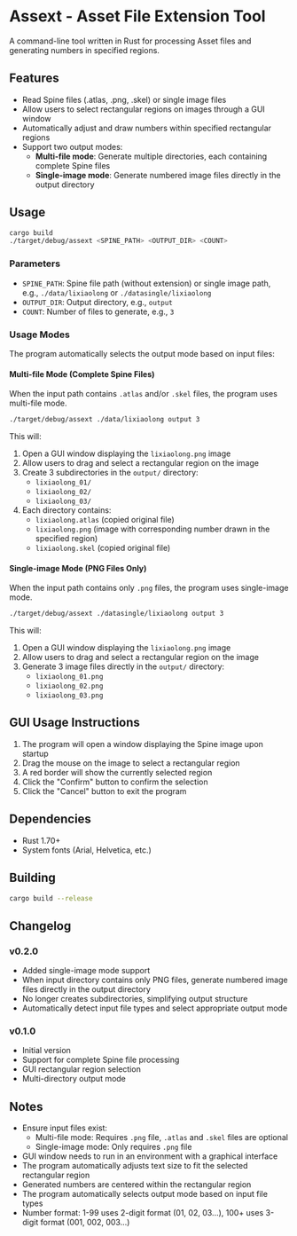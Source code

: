 # Assext - Asset File Extension Tool

A command-line tool written in Rust for processing Asset files and generating numbers in specified regions.

## Features

- Read Spine files (.atlas, .png, .skel) or single image files
- Allow users to select rectangular regions on images through a GUI window
- Automatically adjust and draw numbers within specified rectangular regions
- Support two output modes:
  - **Multi-file mode**: Generate multiple directories, each containing complete Spine files
  - **Single-image mode**: Generate numbered image files directly in the output directory

## Usage

```bash
cargo build
./target/debug/assext <SPINE_PATH> <OUTPUT_DIR> <COUNT>
```

### Parameters

- `SPINE_PATH`: Spine file path (without extension) or single image path, e.g., `./data/lixiaolong` or `./datasingle/lixiaolong`
- `OUTPUT_DIR`: Output directory, e.g., `output`
- `COUNT`: Number of files to generate, e.g., `3`

### Usage Modes

The program automatically selects the output mode based on input files:

#### Multi-file Mode (Complete Spine Files)

When the input path contains `.atlas` and/or `.skel` files, the program uses multi-file mode.

```bash
./target/debug/assext ./data/lixiaolong output 3
```

This will:

1. Open a GUI window displaying the `lixiaolong.png` image
2. Allow users to drag and select a rectangular region on the image
3. Create 3 subdirectories in the `output/` directory:
   - `lixiaolong_01/`
   - `lixiaolong_02/`
   - `lixiaolong_03/`
4. Each directory contains:
   - `lixiaolong.atlas` (copied original file)
   - `lixiaolong.png` (image with corresponding number drawn in the specified region)
   - `lixiaolong.skel` (copied original file)

#### Single-image Mode (PNG Files Only)

When the input path contains only `.png` files, the program uses single-image mode.

```bash
./target/debug/assext ./datasingle/lixiaolong output 3
```

This will:

1. Open a GUI window displaying the `lixiaolong.png` image
2. Allow users to drag and select a rectangular region on the image
3. Generate 3 image files directly in the `output/` directory:
   - `lixiaolong_01.png`
   - `lixiaolong_02.png`
   - `lixiaolong_03.png`

## GUI Usage Instructions

1. The program will open a window displaying the Spine image upon startup
2. Drag the mouse on the image to select a rectangular region
3. A red border will show the currently selected region
4. Click the "Confirm" button to confirm the selection
5. Click the "Cancel" button to exit the program

## Dependencies

- Rust 1.70+
- System fonts (Arial, Helvetica, etc.)

## Building

```bash
cargo build --release
```

## Changelog

### v0.2.0

- Added single-image mode support
- When input directory contains only PNG files, generate numbered image files directly in the output directory
- No longer creates subdirectories, simplifying output structure
- Automatically detect input file types and select appropriate output mode

### v0.1.0

- Initial version
- Support for complete Spine file processing
- GUI rectangular region selection
- Multi-directory output mode

## Notes

- Ensure input files exist:
  - Multi-file mode: Requires `.png` file, `.atlas` and `.skel` files are optional
  - Single-image mode: Only requires `.png` file
- GUI window needs to run in an environment with a graphical interface
- The program automatically adjusts text size to fit the selected rectangular region
- Generated numbers are centered within the rectangular region
- The program automatically selects output mode based on input file types
- Number format: 1-99 uses 2-digit format (01, 02, 03...), 100+ uses 3-digit format (001, 002, 003...)
